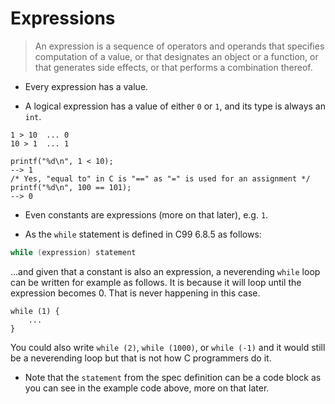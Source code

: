 # Expressions

> An expression is a sequence of operators and operands that specifies computation of a
> value, or that designates an object or a function, or that generates side effects, or that
> performs a combination thereof.

- Every expression has a value.

- A logical expression has a value of either `0` or `1`, and its type is always
  an `int`.

```
1 > 10	... 0
10 > 1	... 1

printf("%d\n", 1 < 10);
--> 1
/* Yes, "equal to" in C is "==" as "=" is used for an assignment */
printf("%d\n", 100 == 101);
--> 0
```

- Even constants are expressions (more on that later), e.g. `1`.

- As the `while` statement is defined in C99 6.8.5 as follows:

```C
while (expression) statement
```

...and given that a constant is also an expression, a neverending `while` loop
can be written for example as follows.  It is because it will loop until the
expression becomes 0.  That is never happening in this case.

```
while (1) {
	...
}
```

You could also write `while (2)`, `while (1000)`, or `while (-1)`  and it would
still be a neverending loop but that is not how C programmers do it.

- Note that the `statement` from the spec definition can be a code block as you
  can see in the example code above, more on that later.
